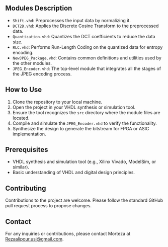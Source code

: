 
## Modules Description
- `Shift.vhd`: Preprocesses the input data by normalizing it.
- `DCT2D.vhd`: Applies the Discrete Cosine Transform to the preprocessed data.
- `Quantization.vhd`: Quantizes the DCT coefficients to reduce the data size.
- `RLC.vhd`: Performs Run-Length Coding on the quantized data for entropy encoding.
- `NewJPEG_Package.vhd`: Contains common definitions and utilities used by the other modules.
- `JPEG_Encoder.vhd`: The top-level module that integrates all the stages of the JPEG encoding process.

## How to Use
1. Clone the repository to your local machine.
2. Open the project in your VHDL synthesis or simulation tool.
3. Ensure the tool recognizes the `src` directory where the module files are located.
4. Compile and simulate the `JPEG_Encoder.vhd` to verify the functionality.
5. Synthesize the design to generate the bitstream for FPGA or ASIC implementation.

## Prerequisites
- VHDL synthesis and simulation tool (e.g., Xilinx Vivado, ModelSim, or similar).
- Basic understanding of VHDL and digital design principles.

## Contributing
Contributions to the project are welcome. Please follow the standard GitHub pull request process to propose changes.


## Contact
For any inquiries or contributions, please contact Morteza at Rezaalipour.usi@gmail.com.
